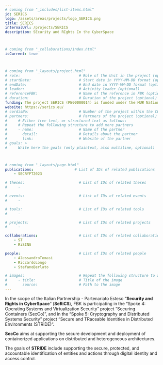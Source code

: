 ```yaml
---
# coming from "_includes/list-items.html"
id: SERICS
logo: /assets/areas/projects/logo_SERICS.png
title: SERICS
internalUrl: /projects/SERICS
description: SEcurity and RIghts In the CyberSpace



# coming from "_collaborations/index.html"
isCurrent: true



# coming from "_layouts/project.html"
# role:                           # Role of the Unit in the project (optional)
# startDate:                      # Start date in YYYY-MM-DD format (optional)
# endDate:                        # End date in YYYY-MM-DD format (optional)
# leader:                         # Activity leader (optional)
# referenceFBK:                   # Name of the reference in FBK (optional)
# duration:                       # Duration of the project (optional)
funding: The project SERICS (PE00000014) is funded under the MUR National Recovery and Resilience Plan funded by the European Union --- NextGenerationEU.  
website: https://serics.eu/
# cordisNo:                       # Number of the project within the CORDIS website (optional)
# partners:                       # Partners of the project (optional)
#     # Either free text, or structured text as follows:
#     # Repeat the following structure to add more partners
#     - name:                     # Name of the partner
#       detail:                   # Details about the partner
#       link:                     # Website of the partner
# goals: >
#     Write here the goals (only plaintext, also multiline, optional)



# coming from "_layouts/page.html"
publications:                   # List of IDs of related publications
    - SECRYPT2023

# theses:                         # List of IDs of related theses
#     - 

# events:                         # List of IDs of related events
#     - 

# tools:                          # List of IDs of related tools
#     - 

# projects:                       # List of IDs of related projects
#     - 

collaborations:                   # List of IDs of related collaborations
    - ST
    - RiSING

people:                           # List of IDs of related people
    - AlessandroTomasi
    - RiccardoLongo
    - StefanoBerlato

# images:                         # Repeat the following structure to add more images
#     - title:                    # Title of the image
#       source:                   # Path to the image
---
```


In the scope of the Italian Partnership - Partenariato Esteso “**Security and Rights in CyberSpace**” (**SeRiCS**), FBK is participating in  the “Spoke 4: Operating Systems and Virtualization Security” project “Securing Containers (SecCo)”, and in the “Spoke 5: Cryptography and Distributed Systems Security” project “Secure and TRaceable Identities in Distributed Environments (STRIDE)”.

**SecCo** aims at supporting the secure development and deployment of containerized applications on distributed and heterogeneous architectures.

The goals of **STRIDE** include supporting the secure, protected, and accountable identification of entities and actions through digital identity and access control.
